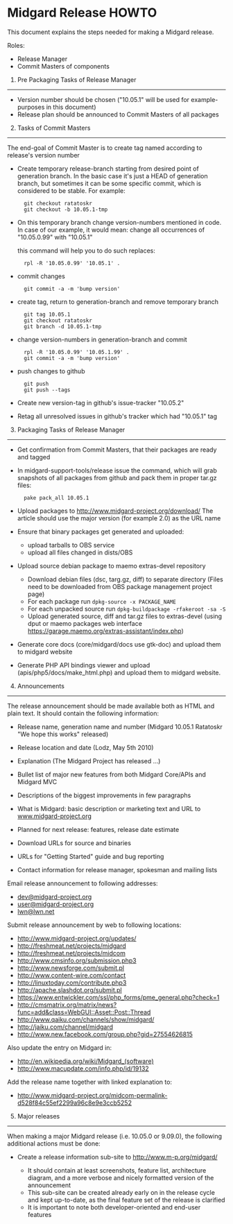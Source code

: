 Midgard Release HOWTO
=====================

This document explains the steps needed for making a Midgard release.

Roles:

* Release Manager
* Commit Masters of components


1. Pre Packaging Tasks of Release Manager
-----------------------------------------

* Version number should be chosen
  ("10.05.1" will be used for example-purposes in this document)
* Release plan should be announced to Commit Masters of all packages


2. Tasks of Commit Masters
--------------------------

The end-goal of Commit Master is to create tag named according to release's
version number

* Create temporary release-branch starting from desired point of generation
  branch. In the basic case it's just a HEAD of generation branch, but
  sometimes it can be some specific commit, which is considered to be stable.
  For example:

        git checkout ratatoskr
        git checkout -b 10.05.1-tmp

* On this temporary branch change version-numbers mentioned in code. In case of
  our example, it would mean:
  change all occurrences of "10.05.0.99" with "10.05.1"
  
  this command will help you to do such replaces:

        rpl -R '10.05.0.99' '10.05.1' .


* commit changes

        git commit -a -m 'bump version'

* create tag, return to generation-branch and remove temporary branch

        git tag 10.05.1
        git checkout ratatoskr
        git branch -d 10.05.1-tmp

* change version-numbers in generation-branch and commit

        rpl -R '10.05.0.99' '10.05.1.99' .
        git commit -a -m 'bump version'

* push changes to github

        git push
        git push --tags

* Create new version-tag in github's issue-tracker "10.05.2"

* Retag all unresolved issues in github's tracker which had "10.05.1" tag


3. Packaging Tasks of Release Manager
-------------------------------------

* Get confirmation from Commit Masters, that their packages are ready and tagged

* In midgard-support-tools/release issue the command, which will grab snapshots
  of all packages from github and pack them in proper tar.gz files:

        pake pack_all 10.05.1

* Upload packages to http://www.midgard-project.org/download/
  The article should use the major version (for example 2.0)
  as the URL name

* Ensure that binary packages get generated and uploaded:
  * upload tarballs to OBS service
  * upload all files changed in dists/OBS

* Upload source debian package to maemo extras-devel repository
  * Download debian files (dsc, targ.gz, diff) to separate directory
    (Files need to be downloaded from OBS package management project page)
  * For each package run `dpkg-source -x PACKAGE_NAME`
  * For each unpacked source run `dpkg-buildpackage -rfakeroot -sa -S`
  * Upload generated source, diff and tar.gz files to extras-devel
    (using dput or maemo packages web interface https://garage.maemo.org/extras-assistant/index.php)

* Generate core docs (core/midgard/docs use gtk-doc) and upload them to midgard
  website

* Generate PHP API bindings viewer and upload (apis/php5/docs/make_html.php)
  and upload them to midgard website.


4. Announcements
----------------

The release announcement should be made available both as HTML and plain text.
It should contain the following information:

* Release name, generation name and number (Midgard 10.05.1 Ratatoskr "We hope
  this works" released)

* Release location and date (Lodz, May 5th 2010)

* Explanation (The Midgard Project has released ...)

* Bullet list of major new features from both Midgard Core/APIs and Midgard MVC

* Descriptions of the biggest improvements in few paragraphs

* What is Midgard: basic description or marketing text and URL
  to www.midgard-project.org

* Planned for next release: features, release date estimate

* Download URLs for source and binaries

* URLs for "Getting Started" guide and bug reporting

* Contact information for release manager, spokesman and mailing lists

Email release announcement to following addresses:

- dev@midgard-project.org
- user@midgard-project.org
- lwn@lwn.net 

Submit release announcement by web to following locations:

- http://www.midgard-project.org/updates/
- http://freshmeat.net/projects/midgard
- http://freshmeat.net/projects/midcom
- http://www.cmsinfo.org/submission.php3
- http://www.newsforge.com/submit.pl
- http://www.content-wire.com/contact
- http://linuxtoday.com/contribute.php3
- http://apache.slashdot.org/submit.pl
- https://www.entwickler.com/ssl/php_forms/pme_general.php?check=1
- http://cmsmatrix.org/matrix/news?func=add&class=WebGUI::Asset::Post::Thread
- http://www.qaiku.com/channels/show/midgard/
- http://jaiku.com/channel/midgard
- http://www.new.facebook.com/group.php?gid=27554626815

Also update the entry on Midgard in:

- http://en.wikipedia.org/wiki/Midgard_(software)
- http://www.macupdate.com/info.php/id/19132

Add the release name together with linked explanation to:

- http://www.midgard-project.org/midcom-permalink-d528f84c55ef2299a96c8e9e3ccb5252


5. Major releases
-----------------

When making a major Midgard release (i.e. 10.05.0 or 9.09.0), the following
additional actions must be done:

* Create a release information sub-site to http://www.m-p.org/midgard/<version>
  - It should contain at least screenshots, feature list, architecture
    diagram, and a more verbose and nicely formatted version of the
    announcement
  - This sub-site can be created already early on in the release cycle
    and kept up-to-date, as the final feature set of the release is clarified
  - It is important to note both developer-oriented and end-user features
